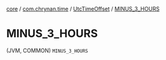 [core](../../index.md) / [com.chrynan.time](../index.md) / [UtcTimeOffset](index.md) / [MINUS_3_HOURS](./-m-i-n-u-s_3_-h-o-u-r-s.md)

# MINUS_3_HOURS

(JVM, COMMON) `MINUS_3_HOURS`
